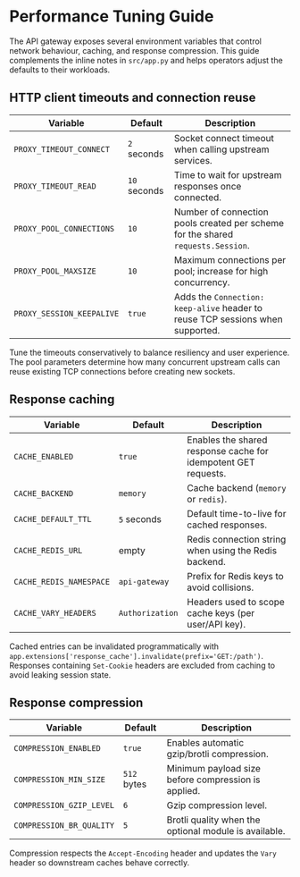 # Performance Tuning Guide

The API gateway exposes several environment variables that control network
behaviour, caching, and response compression. This guide complements the inline
notes in `src/app.py` and helps operators adjust the defaults to their
workloads.

## HTTP client timeouts and connection reuse

| Variable | Default | Description |
| --- | --- | --- |
| `PROXY_TIMEOUT_CONNECT` | `2` seconds | Socket connect timeout when calling upstream services. |
| `PROXY_TIMEOUT_READ` | `10` seconds | Time to wait for upstream responses once connected. |
| `PROXY_POOL_CONNECTIONS` | `10` | Number of connection pools created per scheme for the shared `requests.Session`. |
| `PROXY_POOL_MAXSIZE` | `10` | Maximum connections per pool; increase for high concurrency. |
| `PROXY_SESSION_KEEPALIVE` | `true` | Adds the `Connection: keep-alive` header to reuse TCP sessions when supported. |

Tune the timeouts conservatively to balance resiliency and user experience. The
pool parameters determine how many concurrent upstream calls can reuse existing
TCP connections before creating new sockets.

## Response caching

| Variable | Default | Description |
| --- | --- | --- |
| `CACHE_ENABLED` | `true` | Enables the shared response cache for idempotent GET requests. |
| `CACHE_BACKEND` | `memory` | Cache backend (`memory` or `redis`). |
| `CACHE_DEFAULT_TTL` | `5` seconds | Default time-to-live for cached responses. |
| `CACHE_REDIS_URL` | empty | Redis connection string when using the Redis backend. |
| `CACHE_REDIS_NAMESPACE` | `api-gateway` | Prefix for Redis keys to avoid collisions. |
| `CACHE_VARY_HEADERS` | `Authorization` | Headers used to scope cache keys (per user/API key). |

Cached entries can be invalidated programmatically with
`app.extensions['response_cache'].invalidate(prefix='GET:/path')`. Responses
containing `Set-Cookie` headers are excluded from caching to avoid leaking
session state.

## Response compression

| Variable | Default | Description |
| --- | --- | --- |
| `COMPRESSION_ENABLED` | `true` | Enables automatic gzip/brotli compression. |
| `COMPRESSION_MIN_SIZE` | `512` bytes | Minimum payload size before compression is applied. |
| `COMPRESSION_GZIP_LEVEL` | `6` | Gzip compression level. |
| `COMPRESSION_BR_QUALITY` | `5` | Brotli quality when the optional module is available. |

Compression respects the `Accept-Encoding` header and updates the `Vary` header
so downstream caches behave correctly.
